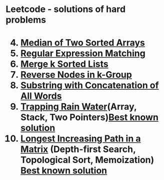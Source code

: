 <h1> Leetcode - solutions of hard problems<h1>


4.	[Median of Two Sorted Arrays](https://leetcode.com/problems/)
10.	[Regular Expression Matching](https://leetcode.com/problems/median-of-two-sorted-arrays/)
23.	[Merge k Sorted Lists](https://leetcode.com/problems/regular-expression-matching/)
25.	[Reverse Nodes in k-Group](https://leetcode.com/problems/reverse-nodes-in-k-group/)
30.	[Substring with Concatenation of All Words](https://leetcode.com/problems/substring-with-concatenation-of-all-words/)
42. [Trapping Rain Water](https://leetcode.com/problems/trapping-rain-water/)(Array, Stack, Two Pointers)[Best known solution](https://github.com/om471987/Leetcode-Hard-List/blob/master/Array/trapping-rain-water.py)
329. [Longest Increasing Path in a Matrix](https://leetcode.com/problems/longest-increasing-path-in-a-matrix/)  (Depth-first Search, Topological Sort, Memoization) [Best known solution](https://github.com/om471987/Leetcode-Hard-List/blob/master/Matrix/longest-increasing-path.py)
